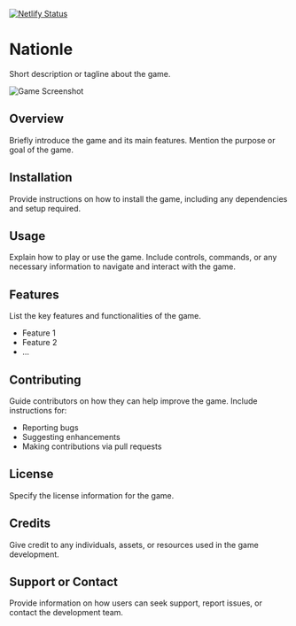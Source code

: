 [![Netlify Status](https://api.netlify.com/api/v1/badges/5acfaea1-5e1c-4408-9ea6-a51423989181/deploy-status)](https://app.netlify.com/sites/nationle/deploys)

# Nationle

Short description or tagline about the game.

![Game Screenshot](screenshot.png)

## Overview

Briefly introduce the game and its main features. Mention the purpose or goal of the game.

## Installation

Provide instructions on how to install the game, including any dependencies and setup required.

## Usage

Explain how to play or use the game. Include controls, commands, or any necessary information to navigate and interact with the game.

## Features

List the key features and functionalities of the game.

- Feature 1
- Feature 2
- ...

## Contributing

Guide contributors on how they can help improve the game. Include instructions for:

- Reporting bugs
- Suggesting enhancements
- Making contributions via pull requests

## License

Specify the license information for the game.

## Credits

Give credit to any individuals, assets, or resources used in the game development.

## Support or Contact

Provide information on how users can seek support, report issues, or contact the development team.
